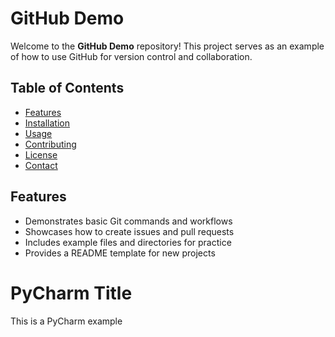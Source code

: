 # GitHub Demo

Welcome to the **GitHub Demo** repository! This project serves as an example of how to use GitHub for version control and collaboration.

## Table of Contents

- [Features](#features)
- [Installation](#installation)
- [Usage](#usage)
- [Contributing](#contributing)
- [License](#license)
- [Contact](#contact)

## Features

- Demonstrates basic Git commands and workflows
- Showcases how to create issues and pull requests
- Includes example files and directories for practice
- Provides a README template for new projects

# PyCharm Title
This is a PyCharm example